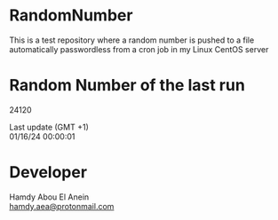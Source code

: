 # RandomNumber    
This is a test repository where a random number is pushed to a file automatically passwordless from a cron job in my Linux CentOS server    
# Random Number of the last run   
24120
      
Last update (GMT +1)    
01/16/24 00:00:01
# Developer    
Hamdy Abou El Anein   
hamdy.aea@protonmail.com
